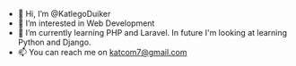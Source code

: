- 👋 Hi, I’m @KatlegoDuiker
- 👀 I’m interested in Web Development
- 🌱 I’m currently learning PHP and Laravel. In future I'm looking at learning Python and Django.
- 📫 You can reach me on katcom7@gmail.com

<!---
KatlegoDuiker/KatlegoDuiker is a ✨ special ✨ repository because its `README.md` (this file) appears on your GitHub profile.
You can click the Preview link to take a look at your changes.
--->
